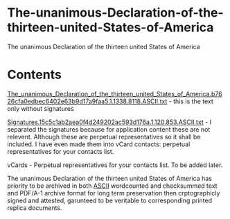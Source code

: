 # The-unanimous-Declaration-of-the-thirteen-united-States-of-America
The unanimous Declaration of the thirteen united States of America

<h1>Contents</h1>

[The_unanimous_Declaration_of_the_thirteen_united_States_of_America.b7626cfa0edbec6402e63b9d17a9faa5.1.1338.8118.ASCII.txt](https://github.com/freedom-foundation/The-unanimous-Declaration-of-the-thirteen-united-States-of-America/blob/main/The_unanimous_Declaration_of_the_thirteen_united_States_of_America.b7626cfa0edbec6402e63b9d17a9faa5.1.1338.8118.ASCII.txt) - this is the text only without signatures

[Signatures.15c5c1ab2aea0f4d249202ac593d176a.1.120.853.ASCII.txt](https://github.com/freedom-foundation/The-unanimous-Declaration-of-the-thirteen-united-States-of-America/blob/main/Signatures.15c5c1ab2aea0f4d249202ac593d176a.1.120.853.ASCII.txt) - I separated the signatures because for application content these are not relevent. Although these are perpetual representatives so it shall be included. I have even made them into vCard contacts: perpetual representatives for your contacts list.

vCards - Perpetual representatives for your contacts list. To be added later.


The unanimous Declaration of the thirteen united States of America has priority to be archived in both [ASCII](https://github.com/freedom-foundation/ASCII-format-for-Network-Interchange) wordcounted and checksummed text and PDF/A-1 archive format for long term preservation then crptographicly signed and attested, garunteed to be veritable to corresponding printed replica documents.
